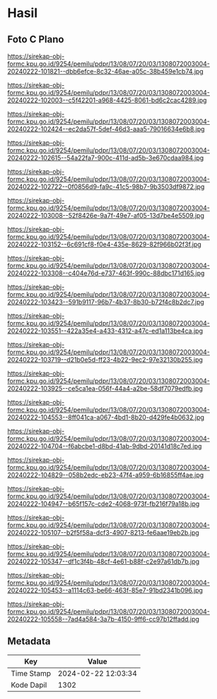 # Hasil

## Foto C Plano

https://sirekap-obj-formc.kpu.go.id/9254/pemilu/pdpr/13/08/07/20/03/1308072003004-20240222-101821--dbb6efce-8c32-46ae-a05c-38b459e1cb74.jpg

https://sirekap-obj-formc.kpu.go.id/9254/pemilu/pdpr/13/08/07/20/03/1308072003004-20240222-102003--c5f42201-a968-4425-8061-bd6c2cac4289.jpg

https://sirekap-obj-formc.kpu.go.id/9254/pemilu/pdpr/13/08/07/20/03/1308072003004-20240222-102424--ec2da57f-5def-46d3-aaa5-79016634e6b8.jpg

https://sirekap-obj-formc.kpu.go.id/9254/pemilu/pdpr/13/08/07/20/03/1308072003004-20240222-102615--54a22fa7-900c-411d-ad5b-3e670cdaa984.jpg

https://sirekap-obj-formc.kpu.go.id/9254/pemilu/pdpr/13/08/07/20/03/1308072003004-20240222-102722--0f0856d9-fa9c-41c5-98b7-9b3503df9872.jpg

https://sirekap-obj-formc.kpu.go.id/9254/pemilu/pdpr/13/08/07/20/03/1308072003004-20240222-103008--52f8426e-9a7f-49e7-af05-13d7be4e5509.jpg

https://sirekap-obj-formc.kpu.go.id/9254/pemilu/pdpr/13/08/07/20/03/1308072003004-20240222-103152--6c691cf8-f0e4-435e-8629-82f966b02f3f.jpg

https://sirekap-obj-formc.kpu.go.id/9254/pemilu/pdpr/13/08/07/20/03/1308072003004-20240222-103308--c404e76d-e737-463f-990c-88dbc171d165.jpg

https://sirekap-obj-formc.kpu.go.id/9254/pemilu/pdpr/13/08/07/20/03/1308072003004-20240222-103423--591b9117-96b7-4b37-8b30-b72f4c8b2dc7.jpg

https://sirekap-obj-formc.kpu.go.id/9254/pemilu/pdpr/13/08/07/20/03/1308072003004-20240222-103551--422a35e4-a433-4312-a47c-ed1a113be4ca.jpg

https://sirekap-obj-formc.kpu.go.id/9254/pemilu/pdpr/13/08/07/20/03/1308072003004-20240222-103719--d21b0e5d-ff23-4b22-9ec2-97e32130b255.jpg

https://sirekap-obj-formc.kpu.go.id/9254/pemilu/pdpr/13/08/07/20/03/1308072003004-20240222-103925--ce5ca1ea-056f-44a4-a2be-58df7079edfb.jpg

https://sirekap-obj-formc.kpu.go.id/9254/pemilu/pdpr/13/08/07/20/03/1308072003004-20240222-104553--8ff041ca-a067-4bd1-8b20-d429fe4b0632.jpg

https://sirekap-obj-formc.kpu.go.id/9254/pemilu/pdpr/13/08/07/20/03/1308072003004-20240222-104704--f6abcbe1-d8bd-41ab-9dbd-20141d18c7ed.jpg

https://sirekap-obj-formc.kpu.go.id/9254/pemilu/pdpr/13/08/07/20/03/1308072003004-20240222-104829--058b2edc-eb23-47f4-a959-6b16855ff4ae.jpg

https://sirekap-obj-formc.kpu.go.id/9254/pemilu/pdpr/13/08/07/20/03/1308072003004-20240222-104947--b65f157c-cde2-4068-973f-fb216f79a18b.jpg

https://sirekap-obj-formc.kpu.go.id/9254/pemilu/pdpr/13/08/07/20/03/1308072003004-20240222-105107--b2f5f58a-dcf3-4907-8213-fe6aae19eb2b.jpg

https://sirekap-obj-formc.kpu.go.id/9254/pemilu/pdpr/13/08/07/20/03/1308072003004-20240222-105347--df1c3f4b-48cf-4e61-b88f-c2e97a61db7b.jpg

https://sirekap-obj-formc.kpu.go.id/9254/pemilu/pdpr/13/08/07/20/03/1308072003004-20240222-105453--a1114c63-be66-463f-85e7-91bd2341b096.jpg

https://sirekap-obj-formc.kpu.go.id/9254/pemilu/pdpr/13/08/07/20/03/1308072003004-20240222-105558--7ad4a584-3a7b-4150-9ff6-cc97b12ffadd.jpg


## Metadata

| Key        | Value               |
| ---------- | ------------------- |
| Time Stamp | 2024-02-22 12:03:34 |
| Kode Dapil | 1302                |



